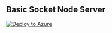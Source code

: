 ## Basic Socket Node Server 
[![Deploy to Azure](http://azuredeploy.net/deploybutton.png)](https://azuredeploy.net/)